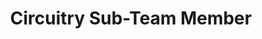---
layout: member
weight: 5000
name: Zuhayr Kazi
project: chemecar
title: Circuitry Sub-Team Member
img: /assets/images/members/default.png
email: zkkazi99@gmail.com
status: alumni
year: 2020
alumni_position: A Random Location (Touring the world)
biography: Zuhayr Kazi is a second year Electrical and Computer Engineering student. He has a deep passion to understand the fundamentals of circuits and to be able to apply these learnings to real-world applications. To understand the inter-disciplanary nature of design projects, he joined the Circuitry subteam of Chem-E Car to expand his knowledge and skill set outside of the classroom.
linkedin: https://www.linkedin.com/in/zuhayr-kazi-bb867b173/
---